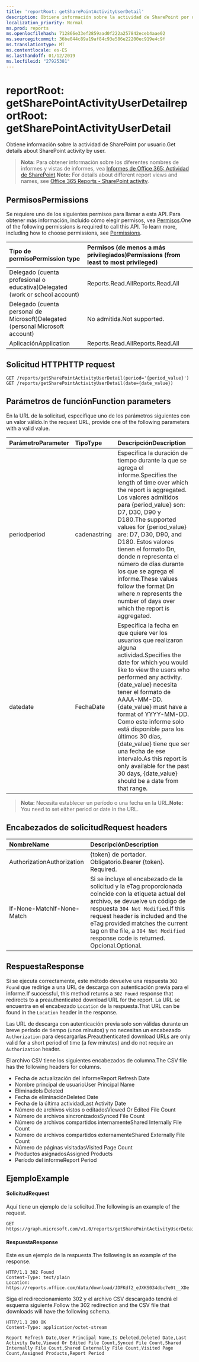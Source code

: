 ```yaml
---
title: 'reportRoot: getSharePointActivityUserDetail'
description: Obtiene información sobre la actividad de SharePoint por usuario.
localization_priority: Normal
ms.prod: reports
ms.openlocfilehash: 712866e33ef2859aad0f222a257842eceb4aae02
ms.sourcegitcommit: 36be044c89a19af84c93e586e22200ec919e4c9f
ms.translationtype: MT
ms.contentlocale: es-ES
ms.lasthandoff: 01/12/2019
ms.locfileid: "27925381"
---
```

# <a name="reportroot-getsharepointactivityuserdetail"></a><span data-ttu-id="1f764-103">reportRoot: getSharePointActivityUserDetail</span><span class="sxs-lookup"><span data-stu-id="1f764-103">reportRoot: getSharePointActivityUserDetail</span></span>

<span data-ttu-id="1f764-104">Obtiene información sobre la actividad de SharePoint por usuario.</span><span class="sxs-lookup"><span data-stu-id="1f764-104">Get details about SharePoint activity by user.</span></span>

> <span data-ttu-id="1f764-105">**Nota:** Para obtener información sobre los diferentes nombres de informes y vistas de informes, vea [Informes de Office 365: Actividad de SharePoint](https://support.office.com/client/SharePoint-activity-a91c958f-1279-499d-9959-12f0de08dc8f).</span><span class="sxs-lookup"><span data-stu-id="1f764-105">**Note:** For details about different report views and names, see [Office 365 Reports - SharePoint activity](https://support.office.com/client/SharePoint-activity-a91c958f-1279-499d-9959-12f0de08dc8f).</span></span>

## <a name="permissions"></a><span data-ttu-id="1f764-106">Permisos</span><span class="sxs-lookup"><span data-stu-id="1f764-106">Permissions</span></span>

<span data-ttu-id="1f764-p101">Se requiere uno de los siguientes permisos para llamar a esta API. Para obtener más información, incluido cómo elegir permisos, vea [Permisos](/graph/permissions-reference).</span><span class="sxs-lookup"><span data-stu-id="1f764-p101">One of the following permissions is required to call this API. To learn more, including how to choose permissions, see [Permissions](/graph/permissions-reference).</span></span>

| <span data-ttu-id="1f764-109">Tipo de permiso</span><span class="sxs-lookup"><span data-stu-id="1f764-109">Permission type</span></span>                        | <span data-ttu-id="1f764-110">Permisos (de menos a más privilegiados)</span><span class="sxs-lookup"><span data-stu-id="1f764-110">Permissions (from least to most privileged)</span></span> |
| :------------------------------------- | :--------------------------------------- |
| <span data-ttu-id="1f764-111">Delegado (cuenta profesional o educativa)</span><span class="sxs-lookup"><span data-stu-id="1f764-111">Delegated (work or school account)</span></span>     | <span data-ttu-id="1f764-112">Reports.Read.All</span><span class="sxs-lookup"><span data-stu-id="1f764-112">Reports.Read.All</span></span>                         |
| <span data-ttu-id="1f764-113">Delegado (cuenta personal de Microsoft)</span><span class="sxs-lookup"><span data-stu-id="1f764-113">Delegated (personal Microsoft account)</span></span> | <span data-ttu-id="1f764-114">No admitida.</span><span class="sxs-lookup"><span data-stu-id="1f764-114">Not supported.</span></span>                           |
| <span data-ttu-id="1f764-115">Aplicación</span><span class="sxs-lookup"><span data-stu-id="1f764-115">Application</span></span>                            | <span data-ttu-id="1f764-116">Reports.Read.All</span><span class="sxs-lookup"><span data-stu-id="1f764-116">Reports.Read.All</span></span>                         |

## <a name="http-request"></a><span data-ttu-id="1f764-117">Solicitud HTTP</span><span class="sxs-lookup"><span data-stu-id="1f764-117">HTTP request</span></span>

<!-- { "blockType": "samples" } --> 

```http
GET /reports/getSharePointActivityUserDetail(period='{period_value}')
GET /reports/getSharePointActivityUserDetail(date={date_value})
```

## <a name="function-parameters"></a><span data-ttu-id="1f764-118">Parámetros de función</span><span class="sxs-lookup"><span data-stu-id="1f764-118">Function parameters</span></span>

<span data-ttu-id="1f764-119">En la URL de la solicitud, especifique uno de los parámetros siguientes con un valor válido.</span><span class="sxs-lookup"><span data-stu-id="1f764-119">In the request URL, provide one of the following parameters with a valid value.</span></span>

| <span data-ttu-id="1f764-120">Parámetro</span><span class="sxs-lookup"><span data-stu-id="1f764-120">Parameter</span></span> | <span data-ttu-id="1f764-121">Tipo</span><span class="sxs-lookup"><span data-stu-id="1f764-121">Type</span></span>   | <span data-ttu-id="1f764-122">Descripción</span><span class="sxs-lookup"><span data-stu-id="1f764-122">Description</span></span>                              |
| :-------- | :----- | :--------------------------------------- |
| <span data-ttu-id="1f764-123">period</span><span class="sxs-lookup"><span data-stu-id="1f764-123">period</span></span>    | <span data-ttu-id="1f764-124">cadena</span><span class="sxs-lookup"><span data-stu-id="1f764-124">string</span></span> | <span data-ttu-id="1f764-125">Especifica la duración de tiempo durante la que se agrega el informe.</span><span class="sxs-lookup"><span data-stu-id="1f764-125">Specifies the length of time over which the report is aggregated.</span></span> <span data-ttu-id="1f764-126">Los valores admitidos para {period_value} son: D7, D30, D90 y D180.</span><span class="sxs-lookup"><span data-stu-id="1f764-126">The supported values for {period_value} are: D7, D30, D90, and D180.</span></span> <span data-ttu-id="1f764-127">Estos valores tienen el formato D*n*, donde *n* representa el número de días durante los que se agrega el informe.</span><span class="sxs-lookup"><span data-stu-id="1f764-127">These values follow the format D*n* where *n* represents the number of days over which the report is aggregated.</span></span> |
| <span data-ttu-id="1f764-128">date</span><span class="sxs-lookup"><span data-stu-id="1f764-128">date</span></span>      | <span data-ttu-id="1f764-129">Fecha</span><span class="sxs-lookup"><span data-stu-id="1f764-129">Date</span></span>   | <span data-ttu-id="1f764-130">Especifica la fecha en que quiere ver los usuarios que realizaron alguna actividad.</span><span class="sxs-lookup"><span data-stu-id="1f764-130">Specifies the date for which you would like to view the users who performed any activity.</span></span> <span data-ttu-id="1f764-131">{date_value} necesita tener el formato de AAAA-MM-DD.</span><span class="sxs-lookup"><span data-stu-id="1f764-131">{date_value} must have a format of YYYY-MM-DD.</span></span> <span data-ttu-id="1f764-132">Como este informe solo está disponible para los últimos 30 días, {date_value} tiene que ser una fecha de ese intervalo.</span><span class="sxs-lookup"><span data-stu-id="1f764-132">As this report is only available for the past 30 days, {date_value} should be a date from that range.</span></span> |

> <span data-ttu-id="1f764-133">**Nota:** Necesita establecer un período o una fecha en la URL.</span><span class="sxs-lookup"><span data-stu-id="1f764-133">**Note:** You need to set either period or date in the URL.</span></span>

## <a name="request-headers"></a><span data-ttu-id="1f764-134">Encabezados de solicitud</span><span class="sxs-lookup"><span data-stu-id="1f764-134">Request headers</span></span>

| <span data-ttu-id="1f764-135">Nombre</span><span class="sxs-lookup"><span data-stu-id="1f764-135">Name</span></span>          | <span data-ttu-id="1f764-136">Descripción</span><span class="sxs-lookup"><span data-stu-id="1f764-136">Description</span></span>                              |
| :------------ | :--------------------------------------- |
| <span data-ttu-id="1f764-137">Authorization</span><span class="sxs-lookup"><span data-stu-id="1f764-137">Authorization</span></span> | <span data-ttu-id="1f764-p104">{token} de portador. Obligatorio.</span><span class="sxs-lookup"><span data-stu-id="1f764-p104">Bearer {token}. Required.</span></span>                |
| <span data-ttu-id="1f764-140">If-None-Match</span><span class="sxs-lookup"><span data-stu-id="1f764-140">If-None-Match</span></span> | <span data-ttu-id="1f764-141">Si se incluye el encabezado de la solicitud y la eTag proporcionada coincide con la etiqueta actual del archivo, se devuelve un código de respuesta `304 Not Modified`.</span><span class="sxs-lookup"><span data-stu-id="1f764-141">If this request header is included and the eTag provided matches the current tag on the file, a `304 Not Modified` response code is returned.</span></span> <span data-ttu-id="1f764-142">Opcional.</span><span class="sxs-lookup"><span data-stu-id="1f764-142">Optional.</span></span> |

## <a name="response"></a><span data-ttu-id="1f764-143">Respuesta</span><span class="sxs-lookup"><span data-stu-id="1f764-143">Response</span></span>

<span data-ttu-id="1f764-144">Si se ejecuta correctamente, este método devuelve una respuesta `302 Found` que redirige a una URL de descarga con autenticación previa para el informe.</span><span class="sxs-lookup"><span data-stu-id="1f764-144">If successful, this method returns a `302 Found` response that redirects to a preauthenticated download URL for the report.</span></span> <span data-ttu-id="1f764-145">La URL se encuentra en el encabezado `Location` de la respuesta.</span><span class="sxs-lookup"><span data-stu-id="1f764-145">That URL can be found in the `Location` header in the response.</span></span>

<span data-ttu-id="1f764-146">Las URL de descarga con autenticación previa solo son válidas durante un breve período de tiempo (unos minutos) y no necesitan un encabezado `Authorization` para descargarlas.</span><span class="sxs-lookup"><span data-stu-id="1f764-146">Preauthenticated download URLs are only valid for a short period of time (a few minutes) and do not require an `Authorization` header.</span></span>

<span data-ttu-id="1f764-147">El archivo CSV tiene los siguientes encabezados de columna.</span><span class="sxs-lookup"><span data-stu-id="1f764-147">The CSV file has the following headers for columns.</span></span>

- <span data-ttu-id="1f764-148">Fecha de actualización del informe</span><span class="sxs-lookup"><span data-stu-id="1f764-148">Report Refresh Date</span></span>
- <span data-ttu-id="1f764-149">Nombre principal de usuario</span><span class="sxs-lookup"><span data-stu-id="1f764-149">User Principal Name</span></span>
- <span data-ttu-id="1f764-150">Eliminado</span><span class="sxs-lookup"><span data-stu-id="1f764-150">Is Deleted</span></span>
- <span data-ttu-id="1f764-151">Fecha de eliminación</span><span class="sxs-lookup"><span data-stu-id="1f764-151">Deleted Date</span></span>
- <span data-ttu-id="1f764-152">Fecha de la última actividad</span><span class="sxs-lookup"><span data-stu-id="1f764-152">Last Activity Date</span></span>
- <span data-ttu-id="1f764-153">Número de archivos vistos o editados</span><span class="sxs-lookup"><span data-stu-id="1f764-153">Viewed Or Edited File Count</span></span>
- <span data-ttu-id="1f764-154">Número de archivos sincronizados</span><span class="sxs-lookup"><span data-stu-id="1f764-154">Synced File Count</span></span>
- <span data-ttu-id="1f764-155">Número de archivos compartidos internamente</span><span class="sxs-lookup"><span data-stu-id="1f764-155">Shared Internally File Count</span></span>
- <span data-ttu-id="1f764-156">Número de archivos compartidos externamente</span><span class="sxs-lookup"><span data-stu-id="1f764-156">Shared Externally File Count</span></span>
- <span data-ttu-id="1f764-157">Número de páginas visitadas</span><span class="sxs-lookup"><span data-stu-id="1f764-157">Visited Page Count</span></span>
- <span data-ttu-id="1f764-158">Productos asignados</span><span class="sxs-lookup"><span data-stu-id="1f764-158">Assigned Products</span></span>
- <span data-ttu-id="1f764-159">Período del informe</span><span class="sxs-lookup"><span data-stu-id="1f764-159">Report Period</span></span>

## <a name="example"></a><span data-ttu-id="1f764-160">Ejemplo</span><span class="sxs-lookup"><span data-stu-id="1f764-160">Example</span></span>

#### <a name="request"></a><span data-ttu-id="1f764-161">Solicitud</span><span class="sxs-lookup"><span data-stu-id="1f764-161">Request</span></span>

<span data-ttu-id="1f764-162">Aquí tiene un ejemplo de la solicitud.</span><span class="sxs-lookup"><span data-stu-id="1f764-162">The following is an example of the request.</span></span>

<!--{
  "blockType": "request",
  "isComposable": true,
  "name": "reportroot_getsharepointactivityuserdetail"
}-->

```http
GET https://graph.microsoft.com/v1.0/reports/getSharePointActivityUserDetail(period='D7')
```

#### <a name="response"></a><span data-ttu-id="1f764-163">Respuesta</span><span class="sxs-lookup"><span data-stu-id="1f764-163">Response</span></span>

<span data-ttu-id="1f764-164">Este es un ejemplo de la respuesta.</span><span class="sxs-lookup"><span data-stu-id="1f764-164">The following is an example of the response.</span></span>

<!-- {
  "blockType": "response",
  "truncated": true,
  "@odata.type": "microsoft.graph.report"
} -->

```http
HTTP/1.1 302 Found
Content-Type: text/plain
Location: https://reports.office.com/data/download/JDFKdf2_eJXKS034dbc7e0t__XDe
```

<span data-ttu-id="1f764-165">Siga el redireccionamiento 302 y el archivo CSV descargado tendrá el esquema siguiente.</span><span class="sxs-lookup"><span data-stu-id="1f764-165">Follow the 302 redirection and the CSV file that downloads will have the following schema.</span></span>

<!-- { "blockType": "ignored" } --> 

```http
HTTP/1.1 200 OK
Content-Type: application/octet-stream

Report Refresh Date,User Principal Name,Is Deleted,Deleted Date,Last Activity Date,Viewed Or Edited File Count,Synced File Count,Shared Internally File Count,Shared Externally File Count,Visited Page Count,Assigned Products,Report Period
```
